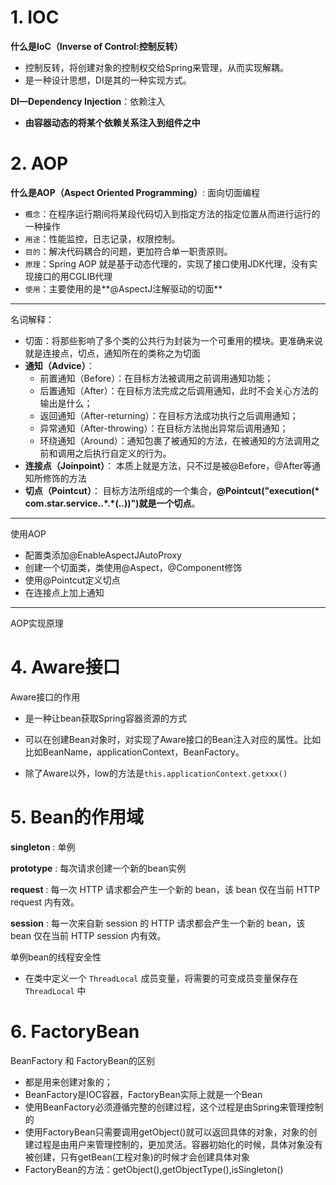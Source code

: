 # 1. IOC

**什么是IoC（Inverse of Control:控制反转）** 

- 控制反转，将创建对象的控制权交给Spring来管理，从而实现解耦。
- 是一种设计思想，DI是其的一种实现方式。

**DI—Dependency Injection**：依赖注入

- **由容器动态的将某个依赖关系注入到组件之中**

# 2. AOP

**什么是AOP（Aspect Oriented Programming）**: 面向切面编程

- `概念`：在程序运行期间将某段代码切入到指定方法的指定位置从而进行运行的一种操作
- `用途`：性能监控，日志记录，权限控制。
- `目的`：解决代码耦合的问题，更加符合单一职责原则。
- `原理`：Spring AOP 就是基于动态代理的，实现了接口使用JDK代理，没有实现接口的用CGLIB代理
- `使用`：主要使用的是**@AspectJ注解驱动的切面**

---

名词解释：

- 切面：将那些影响了多个类的公共行为封装为一个可重用的模块。更准确来说就是连接点，切点，通知所在的类称之为切面
- **通知（Advice）**：
  - 前置通知（Before）：在目标方法被调用之前调用通知功能；
  - 后置通知（After）：在目标方法完成之后调用通知，此时不会关心方法的输出是什么；
  - 返回通知（After-returning）：在目标方法成功执行之后调用通知；
  - 异常通知（After-throwing）：在目标方法抛出异常后调用通知；
  - 环绕通知（Around）：通知包裹了被通知的方法，在被通知的方法调用之前和调用之后执行自定义的行为。
- **连接点（Joinpoint）**： 本质上就是方法，只不过是被@Before，@After等通知所修饰的方法
- **切点（Pointcut）**：   目标方法所组成的一个集合，**@Pointcut("execution(\* com.star.service..\*.\*(..))")就是一个切点**。

---

使用AOP

- 配置类添加@EnableAspectJAutoProxy
- 创建一个切面类，类使用@Aspect，@Component修饰
- 使用@Pointcut定义切点
- 在连接点上加上通知

---

AOP实现原理

# 4. Aware接口

Aware接口的作用

- 是一种让bean获取Spring容器资源的方式

- 可以在创建Bean对象时，对实现了Aware接口的Bean注入对应的属性。比如比如BeanName，applicationContext，BeanFactory。

  

- 除了Aware以外，low的方法是`this.applicationContext.getxxx()`

# 5. Bean的作用域

**singleton** : 单例

**prototype** : 每次请求创建一个新的bean实例

**request** : 每一次 HTTP 请求都会产生一个新的 bean，该 bean 仅在当前 HTTP request 内有效。

**session** : 每一次来自新 session 的 HTTP 请求都会产生一个新的 bean，该 bean 仅在当前 HTTP session 内有效。

单例bean的线程安全性

- 在类中定义一个 `ThreadLocal` 成员变量，将需要的可变成员变量保存在 `ThreadLocal` 中

# 6. FactoryBean

BeanFactory 和 FactoryBean的区别

- 都是用来创建对象的；
- BeanFactory是IOC容器，FactoryBean实际上就是一个Bean
- 使用BeanFactory必须遵循完整的创建过程，这个过程是由Spring来管理控制的
- 使用FactoryBean只需要调用getObject()就可以返回具体的对象，对象的创建过程是由用户来管理控制的，更加灵活。容器初始化的时候，具体对象没有被创建，只有getBean(工程对象)的时候才会创建具体对象
- FactoryBean的方法：getObject(),getObjectType(),isSingleton()

